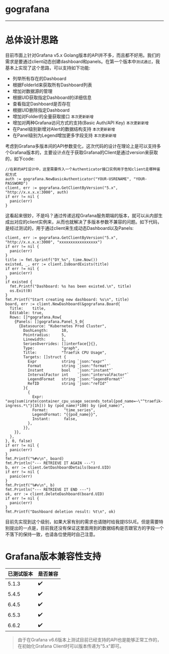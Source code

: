 # gografana
---

# 总体设计思路

目前市面上针对Grafana v5.x Golang版本的API并不多，而且都不好用。我们的需求是要通过client动态创建dashboard和panels。在第一个版本中`测试通过`，我基本上实现了这个思路，可以支持如下功能:

- 列举所有存在的Dashboard
- 根据FolderId来获取所有Dashboard列表
- 增加对数据源的管理
- 根据UID获取指定Dashboard的详细信息
- 查看指定Dashboard是否存在
- 根据UID删除指定Dashboard
- 增加对Folder的全量获取接口 `本次更新新增`
- 增加对两种Grafana访问方式的支持(Basic Auth/API Key)  `本次更新新增`
- 在Panel级别新增对Alert的数据结构支持 `本次更新新增`
- 在Panel级别为Legend增加更多字段支持 `本次更新新增`


考虑到Grafana多版本间的API参数变化，这次代码的设计在理论上是可以支持多个Grafana版本的，主要设计点在于获取Grafana的Client是通过version来获取的，如下code:
```golang
//在新的API设计中，这里需要传入一个Authenticator接口实例用于告知client走哪种鉴权方式
auth := gografana.NewBasicAuthenticator("YOUR-USRENAME", "YOUR-PASSWORD")
client, err := gografana.GetClientByVersion("5.x", "http://x.x.x.x:3000", auth)
if err != nil {
  panic(err)
}
```

这看起来很妙，不是吗？通过传递远程Grafana服务期端的版本，就可以从内部生成出对应的client实例来，从而也就解决了多版本参数不兼容的问题。如下代码，是经过测试的，用于通过client来生成动态Dashboard以及Panels:

```golang
client, err := gografana.GetClientByVersion("5.x", "http://x.x.x.x:3000", "xxxxxxxxxxxxxxxxx")
if err != nil {
  panic(err)
}
title := fmt.Sprintf("DY_%s", time.Now())
existed, _, err := client.IsBoardExists(title)
if err != nil {
  panic(err)
}
if existed {
  fmt.Printf("Dashboard: %s has been existed.\n", title)
  os.Exit(0)
}
fmt.Printf("Start creating new dashboard: %s\n", title)
board, err := client.NewDashboard(&gografana.Board{
  Title:    title,
  Editable: true,
  Rows: []*gografana.Row{
    {Panels: []gografana.Panel_5_0{
      {Datasource: "Kubernetes Prod Cluster",
        DashLength:      10,
        Pointradius:     5,
        Linewidth:       1,
        SeriesOverrides: []interface{}{},
        Type:            "graph",
        Title:           "Traefik CPU Usage",
        Targets: []struct {
          Expr           string `json:"expr"`
          Format         string `json:"format"`
          Instant        bool   `json:"instant"`
          IntervalFactor int    `json:"intervalFactor"`
          LegendFormat   string `json:"legendFormat"`
          RefID          string `json:"refId"`
        }{
          {
            Expr:         "avg(sum(irate(container_cpu_usage_seconds_total{pod_name=~\"^traefik-ingress.*\"}[1h])) by (pod_name)*100) by (pod_name)",
            Format:       "time_series",
            LegendFormat: "{{pod_name}}",
            Instant:      false,
          },
        }},
    }},
  },
}, 0, false)
if err != nil {
  panic(err)
}
fmt.Printf("%#v\n", board)
fmt.Println("--- RETRIEVE IT AGAIN ---")
b, err := client.GetDashboardDetails(board.UID)
if err != nil {
  panic(err)
}
fmt.Printf("%#v\n", b)
fmt.Println("--- RETRIEVE IT END ---")
ok, err := client.DeleteDashboard(board.UID)
if err != nil {
  panic(err)
}
fmt.Printf("Dashboard deletion result: %t\n", ok)
```
目前先实现到这个级别，如果大家有别的需求也请随时给我提ISSUE。但是需要特别提出的一点是，目前我还没有保证这里面用到的数据结构是否跟官方的字段一个不落下的保持一致，也请各位使用时自己注意。

# Grafana版本兼容性支持
|已测试版本|是否兼容|
|---|---|
|5.1.3|✔️|
|5.4.5|✔️|
|6.4.5|✔️|
|6.5.3|✔️|
|6.6.2|✔️|

> 由于在Grafana v6.6版本上测试目前已经支持的API也是能够正常工作的，在初始化Grafana Client时可以版本传递为"5.x"即可。
